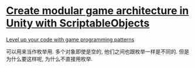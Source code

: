 ﻿[Create modular game architecture in Unity with ScriptableObjects][1]
==

[Level up your code with game programming patterns][2]

可以用来当作枚举用.
多个对象即使是空的, 他们之间也跟枚举一样是不同的.
但是为什么要这样呢, 为什么不直接用枚举.



[1]:https://resources.unity.com/games/create-modular-game-architecture-with-scriptable-objects-ebook
[2]:https://resources.unity.com/games/level-up-your-code-with-game-programming-patterns?ungated=true%3Futm_source&utm_medium=pdf&utm_campaign=clean-code&utm_content=scriptable-objects-ebook